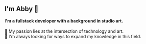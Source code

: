 ## I'm Abby 👋

**I'm a fullstack developer with a background in studio art.**  
<br>
🖤 My passion lies at the intersection of technology and art. <br>
🌱 I'm always looking for ways to expand my knowledge in this field.

<!--
**abbywigdale/abbywigdale** is a ✨ _special_ ✨ repository because its `README.md` (this file) appears on your GitHub profile.

Here are some ideas to get you started:

- 🔭 I’m currently working on ...
- 🌱 I’m currently learning ...
- 👯 I’m looking to collaborate on ...
- 🤔 I’m looking for help with ...
- 💬 Ask me about ...
- 📫 How to reach me: ...
- 😄 Pronouns: ...
- ⚡ Fun fact: ...
-->
